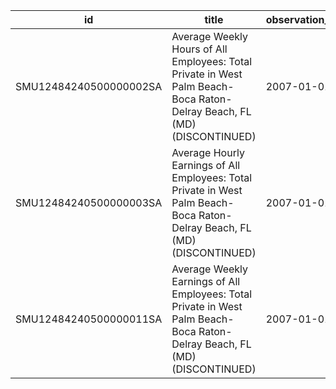 | id                     | title                                                                                                                      | observation_start   | observation_end   |
|------------------------|----------------------------------------------------------------------------------------------------------------------------|---------------------|-------------------|
| SMU12484240500000002SA | Average Weekly Hours of All Employees: Total Private in West Palm Beach-Boca Raton-Delray Beach, FL (MD) (DISCONTINUED)    | 2007-01-01          | 2022-03-01        |
| SMU12484240500000003SA | Average Hourly Earnings of All Employees: Total Private in West Palm Beach-Boca Raton-Delray Beach, FL (MD) (DISCONTINUED) | 2007-01-01          | 2022-03-01        |
| SMU12484240500000011SA | Average Weekly Earnings of All Employees: Total Private in West Palm Beach-Boca Raton-Delray Beach, FL (MD) (DISCONTINUED) | 2007-01-01          | 2022-03-01        |